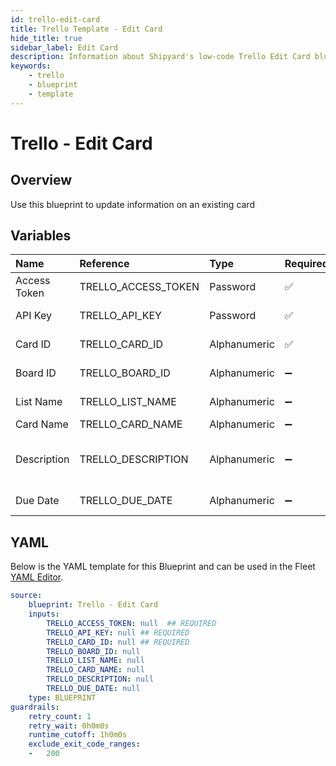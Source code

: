 ```yaml
---
id: trello-edit-card
title: Trello Template - Edit Card
hide_title: true
sidebar_label: Edit Card
description: Information about Shipyard's low-code Trello Edit Card blueprint. Updates an existing card 
keywords:
    - trello
    - blueprint
    - template
---
```


# Trello - Edit Card

## Overview
Use this blueprint to update information on an existing card

## Variables

| Name | Reference | Type | Required | Default | Options | Description |
|:-----|:----------|:-----|:---------|:--------|:--------|:------------|
| Access Token | TRELLO_ACCESS_TOKEN  | Password |:white_check_mark: | - | - | https://trello.com/power-ups/admin |
| API Key | TRELLO_API_KEY  | Password |:white_check_mark: | - | - | https://trello.com/power-ups/admin |
| Card ID | TRELLO_CARD_ID  | Alphanumeric |:white_check_mark: | - | - | The ID of the card you wish to edit |
| Board ID | TRELLO_BOARD_ID  | Alphanumeric |:heavy_minus_sign: | - | - | The ID of the board you wish to move the card to |
| List Name | TRELLO_LIST_NAME  | Alphanumeric |:heavy_minus_sign: | - | - | The ID of the list you wish to move the card to |
| Card Name | TRELLO_CARD_NAME  | Alphanumeric |:heavy_minus_sign: | - | - | The main title of the card |
| Description | TRELLO_DESCRIPTION  | Alphanumeric |:heavy_minus_sign: | - | - | This text will be displayed in the description section of the card |
| Due Date | TRELLO_DUE_DATE  | Alphanumeric |:heavy_minus_sign: | - | - | The due date you wish to assign to the card |


## YAML
Below is the YAML template for this Blueprint and can be used in the Fleet [YAML Editor](../../reference/fleets/yaml-editor.md).
```yaml
source:
    blueprint: Trello - Edit Card
    inputs:
        TRELLO_ACCESS_TOKEN: null  ## REQUIRED
        TRELLO_API_KEY: null ## REQUIRED
        TRELLO_CARD_ID: null ## REQUIRED
        TRELLO_BOARD_ID: null
        TRELLO_LIST_NAME: null
        TRELLO_CARD_NAME: null
        TRELLO_DESCRIPTION: null
        TRELLO_DUE_DATE: null
    type: BLUEPRINT
guardrails:
    retry_count: 1
    retry_wait: 0h0m0s
    runtime_cutoff: 1h0m0s
    exclude_exit_code_ranges:
    -   200

```
